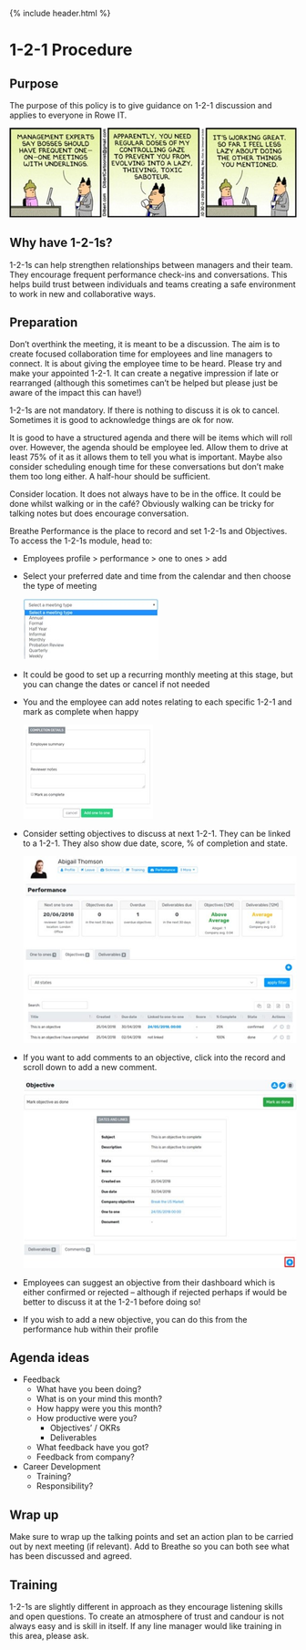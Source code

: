 {% include header.html %}

# 1-2-1 Procedure

## Purpose

The purpose of this policy is to give guidance on 1-2-1 discussion and applies to everyone in Rowe IT. 

![1-2-1](images/1-2-1.jpg)

## Why have 1-2-1s? 

1-2-1s can help strengthen relationships between managers and their team. They encourage frequent performance check-ins and conversations. This helps build trust between individuals and teams creating a safe environment to work in new and collaborative ways. 

## Preparation 

Don’t overthink the meeting, it is meant to be a discussion. The aim is to create focused collaboration time for employees and line managers to connect. It is about giving the employee time to be heard. Please try and make your appointed 1-2-1. It can create a negative impression if late or rearranged (although this sometimes can’t be helped but please just be aware of the impact this can have!) 

1-2-1s are not mandatory. If there is nothing to discuss it is ok to cancel. Sometimes it is good to acknowledge things are ok for now. 

 It is good to have a structured agenda and there will be items which will roll over. However, the agenda should be employee led. Allow them to drive at least 75% of it as it allows them to tell you what is important. Maybe also consider scheduling enough time for these conversations but don’t make them too long either.  A half-hour should be sufficient. 

 Consider location. It does not always have to be in the office. It could be done whilst walking or in the café? Obviously walking can be tricky for talking notes but does encourage conversation. 

Breathe Performance is the place to record and set 1-2-1s and Objectives. To access the 1-2-1s module, head to: 

- Employees profile > performance > one to ones > add 

- Select your preferred date and time from the calendar and then choose the type of meeting

  ![set up breathe 1-2-1](images/set-up-breathe-1-2-1.jpg)

- It could be good to set up a recurring monthly meeting at this stage, but you can change the dates or cancel if not needed 

- You and the employee can add notes relating to each specific 1-2-1 and mark as complete when happy

  ![breathe 1-2-1 feedback](images/breathe-1-2-1-feedback.jpg)

- Consider setting objectives to discuss at next 1-2-1. They can be linked to a 1-2-1. They also show due date, score, % of completion and state. 

  ![breathe performance page](images/breathe-performance-page.jpg)

- If you want to add comments to an objective, click into the record and scroll down to add a new comment. 

  ![breathe objective](images/breathe-objective.jpg)

- Employees can suggest an objective from their dashboard which is either confirmed or rejected – although if rejected perhaps if would be better to discuss it at the 1-2-1 before doing so! 
- If you wish to add a new objective, you can do this from the performance hub within their profile 

## Agenda ideas 

- Feedback
    - What have you been doing?
    - What is on your mind this month?
    - How happy were you this month? 
    - How productive were you?
        - Objectives’ / OKRs 
        - Deliverables
    - What feedback have you got? 
    - Feedback from company? 
- Career Development
    - Training? 
    - Responsibility?

## Wrap up 

Make sure to wrap up the talking points and set an action plan to be carried out by next meeting (if relevant). Add to Breathe so you can both see what has been discussed and agreed. 

## Training 

1-2-1s are slightly different in approach as they encourage listening skills and open questions. To create an atmosphere of trust and candour is not always easy and is skill in itself. If any line manager would like training in this area, please ask. 

